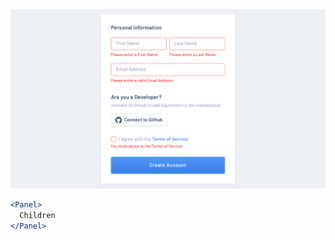 <div class="references">
  <div class="reference">
    <a href="public/images/components/Panel/1.png">
      <img src="public/images/components/Panel/1.png" alt="Panel 1" />
    </a>
  </div>
</div>

```jsx
<Panel>
  Children
</Panel>
```
